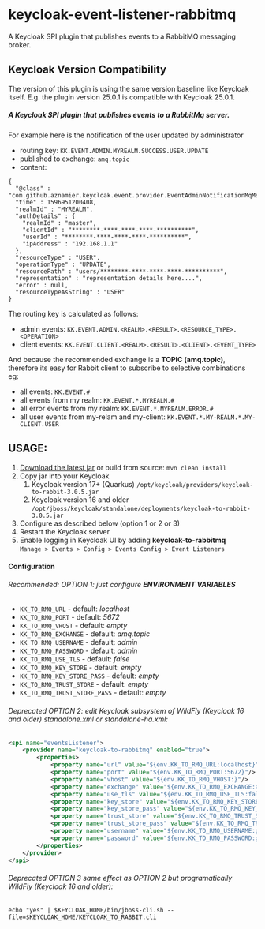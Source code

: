 # keycloak-event-listener-rabbitmq

A Keycloak SPI plugin that publishes events to a RabbitMQ messaging broker.

## Keycloak Version Compatibility

The version of this plugin is using the same version baseline like Keycloak itself.
E.g. the plugin version 25.0.1 is compatible with Keycloak 25.0.1.

##### A Keycloak SPI plugin that publishes events to a RabbitMq server.  

For example here is the notification of the user updated by administrator

* routing key: `KK.EVENT.ADMIN.MYREALM.SUCCESS.USER.UPDATE`  
* published to exchange: `amq.topic`
* content: 


```
{
  "@class" : "com.github.aznamier.keycloak.event.provider.EventAdminNotificationMqMsg",
  "time" : 1596951200408,
  "realmId" : "MYREALM",
  "authDetails" : {
    "realmId" : "master",
    "clientId" : "********-****-****-****-**********",
    "userId" : "********-****-****-****-**********",
    "ipAddress" : "192.168.1.1"
  },
  "resourceType" : "USER",
  "operationType" : "UPDATE",
  "resourcePath" : "users/********-****-****-****-**********",
  "representation" : "representation details here....",
  "error" : null,
  "resourceTypeAsString" : "USER"
}
```

The routing key is calculated as follows:
* admin events: `KK.EVENT.ADMIN.<REALM>.<RESULT>.<RESOURCE_TYPE>.<OPERATION>`
* client events: `KK.EVENT.CLIENT.<REALM>.<RESULT>.<CLIENT>.<EVENT_TYPE>`

And because the recommended exchange is a **TOPIC (amq.topic)**,  
therefore its easy for Rabbit client to subscribe to selective combinations eg:
* all events: `KK.EVENT.#`
* all events from my realm: `KK.EVENT.*.MYREALM.#`
* all error events from my realm: `KK.EVENT.*.MYREALM.ERROR.#`
* all user events from my-relam and my-client: `KK.EVENT.*.MY-REALM.*.MY-CLIENT.USER`


## USAGE:
1. [Download the latest jar](https://github.com/aznamier/keycloak-event-listener-rabbitmq/blob/target/keycloak-to-rabbit-3.0.5.jar?raw=true) or build from source: ``mvn clean install``
2. Copy jar into your Keycloak 
    1. Keycloak version 17+ (Quarkus) `/opt/keycloak/providers/keycloak-to-rabbit-3.0.5.jar` 
    2. Keycloak version 16 and older `/opt/jboss/keycloak/standalone/deployments/keycloak-to-rabbit-3.0.5.jar`
3. Configure as described below (option 1 or 2 or 3)
4. Restart the Keycloak server
5. Enable logging in Keycloak UI by adding **keycloak-to-rabbitmq**  
 `Manage > Events > Config > Events Config > Event Listeners`

#### Configuration 
###### Recommended: OPTION 1: just configure **ENVIRONMENT VARIABLES**
  - `KK_TO_RMQ_URL` - default: *localhost*
  - `KK_TO_RMQ_PORT` - default: *5672*
  - `KK_TO_RMQ_VHOST` - default: *empty*
  - `KK_TO_RMQ_EXCHANGE` - default: *amq.topic*
  - `KK_TO_RMQ_USERNAME` - default: *admin*
  - `KK_TO_RMQ_PASSWORD` - default: *admin*
  - `KK_TO_RMQ_USE_TLS` - default: *false*
  - `KK_TO_RMQ_KEY_STORE` - default: *empty*
  - `KK_TO_RMQ_KEY_STORE_PASS` - default: *empty*
  - `KK_TO_RMQ_TRUST_STORE` - default: *empty*
  - `KK_TO_RMQ_TRUST_STORE_PASS` - default: *empty*

###### Deprecated OPTION 2: edit Keycloak subsystem of WildFly (Keycloak 16 and older) standalone.xml or standalone-ha.xml:

```xml
<spi name="eventsListener">
    <provider name="keycloak-to-rabbitmq" enabled="true">
        <properties>
            <property name="url" value="${env.KK_TO_RMQ_URL:localhost}"/>
            <property name="port" value="${env.KK_TO_RMQ_PORT:5672}"/>
            <property name="vhost" value="${env.KK_TO_RMQ_VHOST:}"/>
            <property name="exchange" value="${env.KK_TO_RMQ_EXCHANGE:amq.topic}"/>
            <property name="use_tls" value="${env.KK_TO_RMQ_USE_TLS:false}"/>
            <property name="key_store" value="${env.KK_TO_RMQ_KEY_STORE:}"/>
            <property name="key_store_pass" value="${env.KK_TO_RMQ_KEY_STORE_PASS:}"/> 
            <property name="trust_store" value="${env.KK_TO_RMQ_TRUST_STORE:}"/>
            <property name="trust_store_pass" value="${env.KK_TO_RMQ_TRUST_STORE_PASS:}"/>           
            <property name="username" value="${env.KK_TO_RMQ_USERNAME:guest}"/>
            <property name="password" value="${env.KK_TO_RMQ_PASSWORD:guest}"/>
        </properties>
    </provider>
</spi>
```
###### Deprecated OPTION 3 same effect as OPTION 2 but programatically WildFly (Keycloak 16 and older):
```
echo "yes" | $KEYCLOAK_HOME/bin/jboss-cli.sh --file=$KEYCLOAK_HOME/KEYCLOAK_TO_RABBIT.cli
```


